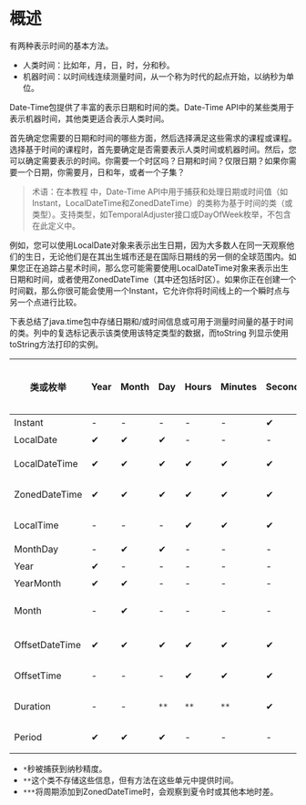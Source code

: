 # 概述
有两种表示时间的基本方法。
 * 人类时间：比如年，月，日，时，分和秒。
 * 机器时间：以时间线连续测量时间，从一个称为时代的起点开始，以纳秒为单位。
 
 Date-Time包提供了丰富的表示日期和时间的类。Date-Time API中的某些类用于表示机器时间，其他类更适合表示人类时间。
 
 首先确定您需要的日期和时间的哪些方面，然后选择满足这些需求的课程或课程。选择基于时间的课程时，首先要确定是否需要表示人类时间或机器时间。然后，您可以确定需要表示的时间。你需要一个时区吗？日期和时间？仅限日期？如果你需要一个日期，你需要月，日和年，或者一个子集？
 
 > 术语：在本教程 中，Date-Time API中用于捕获和处理日期或时间值（如Instant，LocalDateTime和ZonedDateTime）的类称为基于时间的类（或类型）。支持类型，如TemporalAdjuster接口或DayOfWeek枚举，不包含在此定义中。
 
 例如，您可以使用LocalDate对象来表示出生日期，因为大多数人在同一天观察他们的生日，无论他们是在其出生城市还是在国际日期线的另一侧的全球范围内。如果您正在追踪占星术时间，那么您可能需要使用LocalDateTime对象来表示出生日期和时间，或者使用ZonedDateTime（其中还包括时区）。如果你正在创建一个时间戳，那么你很可能会使用一个Instant，它允许你将时间线上的一个瞬时点与另一个点进行比较。
 
 下表总结了java.time包中存储日期和/或时间信息或可用于测量时间量的基于时间的类。列中的复选标记表示该类使用该特定类型的数据，而toString 列显示使用toString方法打印的实例。
 
| 类或枚举| Year | Month | Day| Hours| Minutes| Seconds* | 区域偏移 / Zone Offset | 区域ID / Zone ID | toString输出 | 相关课程 
|--|--|--|--|--|--|--|--|--|---|--
| Instant | - | - |- |- |- | ✔ |- |- | 2013-08-20T15：16：26.355Z | [瞬时](/content/datetime/iso/instant.md) 
| LocalDate | ✔ | ✔ | ✔ | - |- | - |- |- | 2013-08-20 | [日期类 ](/content/datetime/iso/date.md)
| LocalDateTime | ✔ | ✔ |✔ |✔ |✔  | ✔  |- |- | 2013-08-20T08:16:26.937 | [日期和时间类 ](/content/datetime/iso/datetime.md)
| ZonedDateTime | ✔| ✔ | ✔ | ✔ | ✔ | ✔ |✔ | ✔ | 2013-08-21T00:16:26.941+09:00[Asia/Tokyo] | [时区和偏移类](/content/datetime/iso/timezones.md)
| LocalTime | - | - |- |✔ |✔ | ✔ |- |- | 08:16:26.943 | [日期和时间类 ](/content/datetime/iso/datetime.md)
| MonthDay | - | ✔ | ✔ |- |- | - |- |- | --08-20 | [日期类 ](/content/datetime/iso/date.md)
| Year | ✔ | - |- |- |- | - |- |- | 	2013 | [日期类 ](/content/datetime/iso/date.md)
| YearMonth | ✔ | ✔ |- |- |- | - |- |- | 2013-08 | [日期类 ](/content/datetime/iso/date.md)
| Month | - | ✔ |- |- |- | - |- |- | 	AUGUST | [DayOfWeek and Month Enums](/content/datetime/iso/enum.md)
| OffsetDateTime | ✔ | ✔ |✔ |✔ |✔  | ✔ |- |- | 	2013-08-20T08:16:26.954-07:00 | [时区和偏移类](/content/datetime/iso/timezones.md)
| OffsetTime | - | - |- |✔ |✔ | ✔ |- |- | - | [时区和偏移类](/content/datetime/iso/timezones.md)
| Duration | - | - | `**` | `**` | `**` | ✔  |- |- | PT20H (20 hours) | [周期和持续时间](/content/datetime/iso/period.md)
| Period | ✔ | ✔ |✔ |- |- | - |`***`|`***`| P10D (10 days) | [周期和持续时间](/content/datetime/iso/period.md)

* `*`秒被捕获到纳秒精度。
* `**`这个类不存储这些信息，但有方法在这些单元中提供时间。
* `***`将周期添加到ZonedDateTime时，会观察到夏令时或其他本地时差。
